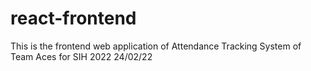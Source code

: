 # react-frontend
This is the frontend web application of Attendance Tracking System of Team Aces for SIH 2022
24/02/22